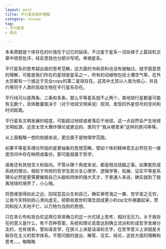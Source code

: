 ```yaml
---
layout: post
title: 平行星系我的理解
category: review
tag: 
- 平行星系
- 观点

---
```



<p>本来原题是个体存在的价值在于记忆的延续。不过鉴于星系一词杂揉于上篇投机文章中倍受批评，经反思我也分部分写吧。单摘星系。</p>
<p>平行星系的思考超出我的思考范畴，这方面的书和资料也没有接触过。就字面意思的理解，可能是我们所在的星球是星系之一，所有的动植物包括土壤空气等，在外太空都有一个接近于完全copy的第二星球存在。这其中尤其以人类为核心、并且约等同于人类的高级生物在平行星系存在。</p>
<p>平行线可以是两条、三条和多条，那么平等星系就不止两个，类地球行星数量可能有无数个，具体数量取决于（对于地球文明来说）观测、发现的外星信号的空间和时间距离。</p>
<p>平行星系文明发展的程度，可能超过地球或者落后于地球。这一点自然会产生地球文明起源、远至太空大爆炸理论或更远的、类同于“我从哪里来”这样的原问等等。</p>
<p>从上面粗略一想的依据来说，更应属于是物理学范围。</p>
<p>如果平等星系理论所指的是更抽象的思想范畴，譬如个体的精神意志必然在另一维度空间中存在映照或备份，那可能就属于哲学。</p>
<p>或者还有其他含义和指向。不管从哪个角度来说，都是相当烧脑之事。如果能形成系统的理论，相较于传统的哲学及其分支心理学、逻辑学等，拓展、证实平等星系理论必然是更需要摧毁自己头脑和肉体的强大天才，于普通人来说，确实就到了脱离地球的境界了，小心哦。</p>
<p>将思维放得如此之远，回视芸芸众生和自己，确实渺苍海之一粟、觉宇宙之无穷，让我今天特别担心滑向虚无，把那些救世的理念捏成更小的zip文件搁置起来，赞同和投入天地不仁、以万物为刍狗的思想。</p>
<p>只在哥仑布和哥白尼这两位哥哥确立的这一大坨球上思考，相对无压力。关于我存在的意义是什么，有千百种答案，系统和理论高度达到确立流派和形成哲学发展分支的，也有很多。譬如语言学，在狭义上讲是话语和文字，在哲学意义上讲就是关联存在主义的哲学体系。不管问题的提出、解答、证实、结论，这些方面的理解和思考，，，略略略</p>

